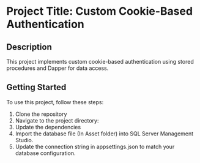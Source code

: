 # Project Title: Custom Cookie-Based Authentication

## Description
This project implements custom cookie-based authentication using stored procedures and Dapper for data access.

## Getting Started

To use this project, follow these steps:

1. Clone the repository
2. Navigate to the project directory:
3. Update the dependencies
4. Import the database file (In Asset folder) into SQL Server Management Studio.
5. Update the connection string in appsettings.json to match your database configuration.
